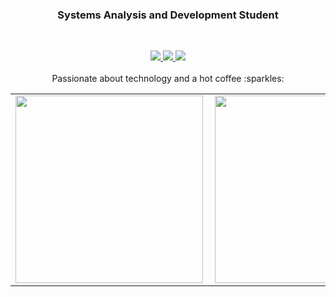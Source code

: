 <h3 align="center">Systems Analysis and Development Student</h3>
</br>
<p align="center">
   <a align="center" href="https://twitter.com/missmxcc" target="__blank">
      <img src="https://img.shields.io/badge/twitter-%231DA1F2.svg?&style=for-the-badge&logo=twitter&logoColor=white" >
   </a>
   <a align="center" href="https://linkedin.com/in/felipefloress" target="__blank">
      <img src="https://img.shields.io/badge/linkedin-%230077B5.svg?&style=for-the-badge&logo=linkedin&logoColor=white">
   </a>
   <a align="center" href="https://instagram.com/f_florxs" target="__blank">
      <img src="https://img.shields.io/badge/instagram-%23E4405F.svg?&style=for-the-badge&logo=instagram&logoColor=white">
   </a>
   <br>
   <br>
   Passionate about technology and a hot coffee :sparkles:
   </p>

   
   <center align="center">
      <table>
         <tr>
            <td><img width="300px" align="left" src="https://github-readme-stats.vercel.app/api?username=bruckmann&theme=dracula"/></td>
            <td><img width="300px" align="left" src="https://github-readme-stats.vercel.app/api/top-langs/?username=bruckmann&layout=compact&theme=dracula" /></td>
         </tr>   
      </table>
   </center>  
